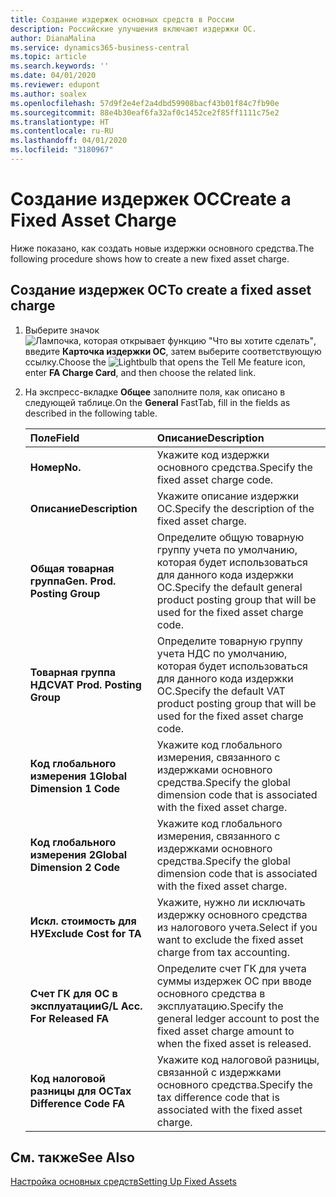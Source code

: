 ```yaml
---
title: Создание издержек основных средств в России
description: Российские улучшения включают издержки ОС.
author: DianaMalina
ms.service: dynamics365-business-central
ms.topic: article
ms.search.keywords: ''
ms.date: 04/01/2020
ms.reviewer: edupont
ms.author: soalex
ms.openlocfilehash: 57d9f2e4ef2a4dbd59908bacf43b01f84c7fb90e
ms.sourcegitcommit: 88e4b30eaf6fa32af0c1452ce2f85ff1111c75e2
ms.translationtype: HT
ms.contentlocale: ru-RU
ms.lasthandoff: 04/01/2020
ms.locfileid: "3180967"
---
```

# <a name="create-a-fixed-asset-charge"></a><span data-ttu-id="a7628-103">Создание издержек ОС</span><span class="sxs-lookup"><span data-stu-id="a7628-103">Create a Fixed Asset Charge</span></span>

<span data-ttu-id="a7628-104">Ниже показано, как создать новые издержки основного средства.</span><span class="sxs-lookup"><span data-stu-id="a7628-104">The following procedure shows how to create a new fixed asset charge.</span></span> 

## <a name="to-create-a-fixed-asset-charge"></a><span data-ttu-id="a7628-105">Создание издержек ОС</span><span class="sxs-lookup"><span data-stu-id="a7628-105">To create a fixed asset charge</span></span>

1. <span data-ttu-id="a7628-106">Выберите значок ![Лампочка, которая открывает функцию "Что вы хотите сделать"](../../media/ui-search/search_small.png "Что вы хотите сделать"), введите **Карточка издержки ОС**, затем выберите соответствующую ссылку.</span><span class="sxs-lookup"><span data-stu-id="a7628-106">Choose the ![Lightbulb that opens the Tell Me feature](../../media/ui-search/search_small.png "Tell me what you want to do") icon, enter **FA Charge Card**, and then choose the related link.</span></span>

2. <span data-ttu-id="a7628-107">На экспресс-вкладке **Общее** заполните поля, как описано в следующей таблице.</span><span class="sxs-lookup"><span data-stu-id="a7628-107">On the **General** FastTab, fill in the fields as described in the following table.</span></span>

   | <span data-ttu-id="a7628-108">Поле</span><span class="sxs-lookup"><span data-stu-id="a7628-108">Field</span></span>                        | <span data-ttu-id="a7628-109">Описание</span><span class="sxs-lookup"><span data-stu-id="a7628-109">Description</span></span>                                                  |
   | :--------------------------- | :----------------------------------------------------------- |
   | <span data-ttu-id="a7628-110">**Номер**</span><span class="sxs-lookup"><span data-stu-id="a7628-110">**No.**</span></span>                      | <span data-ttu-id="a7628-111">Укажите код издержки основного средства.</span><span class="sxs-lookup"><span data-stu-id="a7628-111">Specify the fixed asset charge code.</span></span>                         |
   | <span data-ttu-id="a7628-112">**Описание**</span><span class="sxs-lookup"><span data-stu-id="a7628-112">**Description**</span></span>              | <span data-ttu-id="a7628-113">Укажите описание издержки ОС.</span><span class="sxs-lookup"><span data-stu-id="a7628-113">Specify the description of the fixed asset charge.</span></span>           |
   | <span data-ttu-id="a7628-114">**Общая товарная группа**</span><span class="sxs-lookup"><span data-stu-id="a7628-114">**Gen. Prod. Posting Group**</span></span> | <span data-ttu-id="a7628-115">Определите общую товарную группу учета по умолчанию, которая будет использоваться для данного кода издержки ОС.</span><span class="sxs-lookup"><span data-stu-id="a7628-115">Specify the default general product posting group that will be used for the fixed asset charge code.</span></span> |
   | <span data-ttu-id="a7628-116">**Товарная группа НДС**</span><span class="sxs-lookup"><span data-stu-id="a7628-116">**VAT Prod. Posting Group**</span></span>  | <span data-ttu-id="a7628-117">Определите товарную группу учета НДС по умолчанию, которая будет использоваться для данного кода издержки ОС.</span><span class="sxs-lookup"><span data-stu-id="a7628-117">Specify the default VAT product posting group that will be used for the fixed asset charge code.</span></span> |
   | <span data-ttu-id="a7628-118">**Код глобального измерения 1**</span><span class="sxs-lookup"><span data-stu-id="a7628-118">**Global Dimension 1 Code**</span></span>  | <span data-ttu-id="a7628-119">Укажите код глобального измерения, связанного с издержками основного средства.</span><span class="sxs-lookup"><span data-stu-id="a7628-119">Specify the global dimension code that is associated with the fixed asset charge.</span></span> |
   | <span data-ttu-id="a7628-120">**Код глобального измерения 2**</span><span class="sxs-lookup"><span data-stu-id="a7628-120">**Global Dimension 2 Code**</span></span>  | <span data-ttu-id="a7628-121">Укажите код глобального измерения, связанного с издержками основного средства.</span><span class="sxs-lookup"><span data-stu-id="a7628-121">Specify the global dimension code that is associated with the fixed asset charge.</span></span> |
   | <span data-ttu-id="a7628-122">**Искл. стоимость для НУ**</span><span class="sxs-lookup"><span data-stu-id="a7628-122">**Exclude Cost for TA**</span></span>      | <span data-ttu-id="a7628-123">Укажите, нужно ли исключать издержку основного средства из налогового учета.</span><span class="sxs-lookup"><span data-stu-id="a7628-123">Select if you want to exclude the fixed asset charge from tax accounting.</span></span> |
   | <span data-ttu-id="a7628-124">**Счет ГК для ОС в эксплуатации**</span><span class="sxs-lookup"><span data-stu-id="a7628-124">**G/L Acc. For Released FA**</span></span> | <span data-ttu-id="a7628-125">Определите счет ГК для учета суммы издержек ОС при вводе основного средства в эксплуатацию.</span><span class="sxs-lookup"><span data-stu-id="a7628-125">Specify the general ledger account to post the fixed asset charge amount to when the fixed asset is released.</span></span> |
   | <span data-ttu-id="a7628-126">**Код налоговой разницы для ОС**</span><span class="sxs-lookup"><span data-stu-id="a7628-126">**Tax Difference Code FA**</span></span>   | <span data-ttu-id="a7628-127">Укажите код налоговой разницы, связанной с издержками основного средства.</span><span class="sxs-lookup"><span data-stu-id="a7628-127">Specify the tax difference code that is associated with the fixed asset charge.</span></span> |

## <a name="see-also"></a><span data-ttu-id="a7628-128">См. также</span><span class="sxs-lookup"><span data-stu-id="a7628-128">See Also</span></span>

[<span data-ttu-id="a7628-129">Настройка основных средств</span><span class="sxs-lookup"><span data-stu-id="a7628-129">Setting Up Fixed Assets</span></span>](../../fa-setup.md)  
